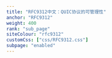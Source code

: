 ```yaml
---
title: "RFC9312中文：QUIC协议的可管理性"
anchor: "RFC9312"
weight: 400
rank: "sub_page"
siteColour: "rfc9312"
customCss: ["css/RFC9312.css"]
subpage: "enabled"
---
```

